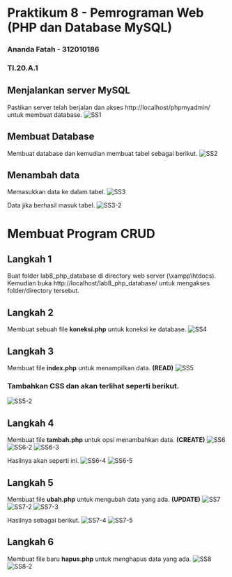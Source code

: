 # Praktikum 8 - Pemrograman Web (PHP dan Database MySQL)

### Ananda Fatah - 312010186

### TI.20.A.1

## Menjalankan server MySQL
Pastikan server telah berjalan dan akses http://localhost/phpmyadmin/ untuk membuat database.
![SS1](https://user-images.githubusercontent.com/56240078/120264210-7a3c8880-c2c7-11eb-8929-daadb3295617.jpg)

## Membuat Database
Membuat database dan kemudian membuat tabel sebagai berikut.
![SS2](https://user-images.githubusercontent.com/56240078/120264212-7a3c8880-c2c7-11eb-8d8e-328d0e003fb2.jpg)

## Menambah data
Memasukkan data ke dalam tabel.
![SS3](https://user-images.githubusercontent.com/56240078/120264214-7ad51f00-c2c7-11eb-815f-ca8fb893f73e.jpg)

Data jika berhasil masuk tabel.
![SS3-2](https://user-images.githubusercontent.com/56240078/120264215-7b6db580-c2c7-11eb-9bfd-9c0417e4a671.jpg)


# Membuat Program CRUD
## Langkah 1
Buat folder lab8_php_database di directory web server (\xampp\htdocs). Kemudian buka http://localhost/lab8_php_database/ untuk mengakses folder/directory tersebut.

## Langkah 2
Membuat sebuah file <b>koneksi.php</b> untuk koneksi ke database.
![SS4](https://user-images.githubusercontent.com/56240078/120264218-7c064c00-c2c7-11eb-9baf-77440ddfa879.jpg)

## Langkah 3
Membuat file <b>index.php</b> untuk menampilkan data. <b>(READ)</b>
![SS5](https://user-images.githubusercontent.com/56240078/120264219-7c9ee280-c2c7-11eb-9915-b2aade12a011.jpg)

### Tambahkan CSS dan akan terlihat seperti berikut.
![SS5-2](https://user-images.githubusercontent.com/56240078/120264221-7d377900-c2c7-11eb-8db1-1d84e1707b44.jpg)

## Langkah 4
Membuat file <b>tambah.php</b> untuk opsi menambahkan data. <b>(CREATE)</b>
![SS6](https://user-images.githubusercontent.com/56240078/120264222-7d377900-c2c7-11eb-9dfd-fde6aa1d03db.jpg)
![SS6-2](https://user-images.githubusercontent.com/56240078/120264225-7dd00f80-c2c7-11eb-897b-eeadc19d9588.jpg)
![SS6-3](https://user-images.githubusercontent.com/56240078/120264226-7e68a600-c2c7-11eb-94d0-8d7220940cde.jpg)

Hasilnya akan seperti ini.
![SS6-4](https://user-images.githubusercontent.com/56240078/120264181-73157a80-c2c7-11eb-9939-d30b59aa8f70.jpg)
![SS6-5](https://user-images.githubusercontent.com/56240078/120264188-74df3e00-c2c7-11eb-8b75-b54edef8a9ff.jpg)

## Langkah 5
Membuat file <b>ubah.php</b> untuk mengubah data yang ada. <b>(UPDATE)</b>
![SS7](https://user-images.githubusercontent.com/56240078/120264190-7577d480-c2c7-11eb-9418-ab122cc80f29.jpg)
![SS7-2](https://user-images.githubusercontent.com/56240078/120264191-76106b00-c2c7-11eb-97c1-68179fdecd90.jpg)
![SS7-3](https://user-images.githubusercontent.com/56240078/120264194-76a90180-c2c7-11eb-943e-26192fbfa2cb.jpg)

Hasilnya sebagai berikut.
![SS7-4](https://user-images.githubusercontent.com/56240078/120264197-77419800-c2c7-11eb-84f6-7009795d9518.jpg)
![SS7-5](https://user-images.githubusercontent.com/56240078/120264199-77da2e80-c2c7-11eb-8323-513efbc639dd.jpg)

## Langkah 6
Membuat file baru <b>hapus.php</b> untuk menghapus data yang ada.
![SS8](https://user-images.githubusercontent.com/56240078/120264206-790b5b80-c2c7-11eb-8f3c-5391c54598f5.jpg)
![SS8-2](https://user-images.githubusercontent.com/56240078/120264208-79a3f200-c2c7-11eb-8724-ae855213ef03.jpg)
